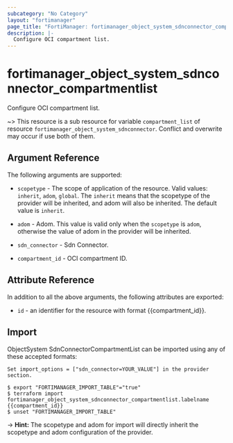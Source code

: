 ```yaml
---
subcategory: "No Category"
layout: "fortimanager"
page_title: "FortiManager: fortimanager_object_system_sdnconnector_compartmentlist"
description: |-
  Configure OCI compartment list.
---
```


# fortimanager_object_system_sdnconnector_compartmentlist
Configure OCI compartment list.

~> This resource is a sub resource for variable `compartment_list` of resource `fortimanager_object_system_sdnconnector`. Conflict and overwrite may occur if use both of them.



## Argument Reference


The following arguments are supported:

* `scopetype` - The scope of application of the resource. Valid values: `inherit`, `adom`, `global`. The `inherit` means that the scopetype of the provider will be inherited, and adom will also be inherited. The default value is `inherit`.
* `adom` - Adom. This value is valid only when the `scopetype` is `adom`, otherwise the value of adom in the provider will be inherited.
* `sdn_connector` - Sdn Connector.

* `compartment_id` - OCI compartment ID.


## Attribute Reference

In addition to all the above arguments, the following attributes are exported:
* `id` - an identifier for the resource with format {{compartment_id}}.

## Import

ObjectSystem SdnConnectorCompartmentList can be imported using any of these accepted formats:
```
Set import_options = ["sdn_connector=YOUR_VALUE"] in the provider section.

$ export "FORTIMANAGER_IMPORT_TABLE"="true"
$ terraform import fortimanager_object_system_sdnconnector_compartmentlist.labelname {{compartment_id}}
$ unset "FORTIMANAGER_IMPORT_TABLE"
```
-> **Hint:** The scopetype and adom for import will directly inherit the scopetype and adom configuration of the provider.
